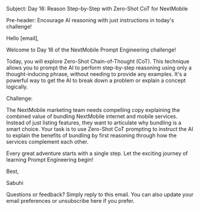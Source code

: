 Subject: Day 16: Reason Step-by-Step with Zero-Shot CoT for NextMobile

Pre-header: Encourage AI reasoning with just instructions in today's challenge!

Hello [email],

Welcome to Day 16 of the NextMobile Prompt Engineering challenge!

Today, you will explore Zero-Shot Chain-of-Thought (CoT). This technique allows you to prompt the AI to perform step-by-step reasoning using only a thought-inducing phrase, without needing to provide any examples. It's a powerful way to get the AI to break down a problem or explain a concept logically.

Challenge:

The NextMobile marketing team needs compelling copy explaining the combined value of bundling NextMobile internet and mobile services. Instead of just listing features, they want to articulate why bundling is a smart choice. Your task is to use Zero-Shot CoT prompting to instruct the AI to explain the benefits of bundling by first reasoning through how the services complement each other.

Every great adventure starts with a single step. Let the exciting journey of learning Prompt Engineering begin!

Best,

Sabuhi

Questions or feedback? Simply reply to this email. You can also update your email preferences or unsubscribe here if you prefer. 